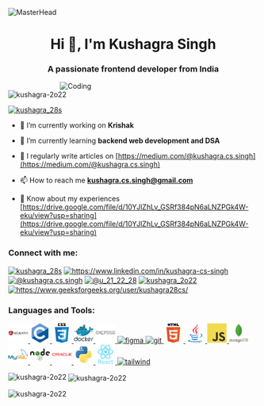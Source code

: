 ![MasterHead](https://drive.google.com/file/d/1i7pKRvCwoR_u7rDs8v2OW9BVooZh2iDM/view?usp=sharing)
<h1 align="center">Hi 👋, I'm Kushagra Singh</h1>
<h3 align="center">A passionate frontend developer from India</h3>
<img align="right" alt="Coding" width="400" src="https://cdn.dribbble.com/users/1162077/screenshots/3848914/programmer.gif”>

<p align="left"> <img src="https://komarev.com/ghpvc/?username=kushagra-2o22&label=Profile%20views&color=0e75b6&style=flat" alt="kushagra-2o22" /> </p>

<p align="left"> <a href="https://twitter.com/kushagra_28s" target="blank"><img src="https://img.shields.io/twitter/follow/kushagra_28s?logo=twitter&style=for-the-badge" alt="kushagra_28s" /></a> </p>

- 🔭 I’m currently working on **Krishak**

- 🌱 I’m currently learning **backend web development and DSA**

- 📝 I regularly write articles on [https://medium.com/@kushagra.cs.singh](https://medium.com/@kushagra.cs.singh)

- 📫 How to reach me **kushagra.cs.singh@gmail.com**

- 📄 Know about my experiences [https://drive.google.com/file/d/10YJlZhLv_GSRf384pN6aLNZPGk4W-eku/view?usp=sharing](https://drive.google.com/file/d/10YJlZhLv_GSRf384pN6aLNZPGk4W-eku/view?usp=sharing)

<h3 align="left">Connect with me:</h3>
<p align="left">
<a href="https://twitter.com/kushagra_28s" target="blank"><img align="center" src="https://raw.githubusercontent.com/rahuldkjain/github-profile-readme-generator/master/src/images/icons/Social/twitter.svg" alt="kushagra_28s" height="30" width="40" /></a>
<a href="https://linkedin.com/in/https://www.linkedin.com/in/kushagra-cs-singh" target="blank"><img align="center" src="https://raw.githubusercontent.com/rahuldkjain/github-profile-readme-generator/master/src/images/icons/Social/linked-in-alt.svg" alt="https://www.linkedin.com/in/kushagra-cs-singh" height="30" width="40" /></a>
<a href="https://medium.com/@kushagra.cs.singh" target="blank"><img align="center" src="https://raw.githubusercontent.com/rahuldkjain/github-profile-readme-generator/master/src/images/icons/Social/medium.svg" alt="@kushagra.cs.singh" height="30" width="40" /></a>
<a href="https://www.hackerrank.com/@u_21_22_28" target="blank"><img align="center" src="https://raw.githubusercontent.com/rahuldkjain/github-profile-readme-generator/master/src/images/icons/Social/hackerrank.svg" alt="@u_21_22_28" height="30" width="40" /></a>
<a href="https://www.leetcode.com/kushagra_2o22" target="blank"><img align="center" src="https://raw.githubusercontent.com/rahuldkjain/github-profile-readme-generator/master/src/images/icons/Social/leet-code.svg" alt="kushagra_2o22" height="30" width="40" /></a>
<a href="https://auth.geeksforgeeks.org/user/https://www.geeksforgeeks.org/user/kushagra28cs/" target="blank"><img align="center" src="https://raw.githubusercontent.com/rahuldkjain/github-profile-readme-generator/master/src/images/icons/Social/geeks-for-geeks.svg" alt="https://www.geeksforgeeks.org/user/kushagra28cs/" height="30" width="40" /></a>
</p>

<h3 align="left">Languages and Tools:</h3>
<p align="left"> <a href="https://angular.io" target="_blank" rel="noreferrer"> <img src="https://raw.githubusercontent.com/devicons/devicon/master/icons/angularjs/angularjs-original-wordmark.svg" alt="angularjs" width="40" height="40"/> </a> <a href="https://www.cprogramming.com/" target="_blank" rel="noreferrer"> <img src="https://raw.githubusercontent.com/devicons/devicon/master/icons/c/c-original.svg" alt="c" width="40" height="40"/> </a> <a href="https://www.w3schools.com/css/" target="_blank" rel="noreferrer"> <img src="https://raw.githubusercontent.com/devicons/devicon/master/icons/css3/css3-original-wordmark.svg" alt="css3" width="40" height="40"/> </a> <a href="https://www.docker.com/" target="_blank" rel="noreferrer"> <img src="https://raw.githubusercontent.com/devicons/devicon/master/icons/docker/docker-original-wordmark.svg" alt="docker" width="40" height="40"/> </a> <a href="https://expressjs.com" target="_blank" rel="noreferrer"> <img src="https://raw.githubusercontent.com/devicons/devicon/master/icons/express/express-original-wordmark.svg" alt="express" width="40" height="40"/> </a> <a href="https://www.figma.com/" target="_blank" rel="noreferrer"> <img src="https://www.vectorlogo.zone/logos/figma/figma-icon.svg" alt="figma" width="40" height="40"/> </a> <a href="https://git-scm.com/" target="_blank" rel="noreferrer"> <img src="https://www.vectorlogo.zone/logos/git-scm/git-scm-icon.svg" alt="git" width="40" height="40"/> </a> <a href="https://www.w3.org/html/" target="_blank" rel="noreferrer"> <img src="https://raw.githubusercontent.com/devicons/devicon/master/icons/html5/html5-original-wordmark.svg" alt="html5" width="40" height="40"/> </a> <a href="https://www.java.com" target="_blank" rel="noreferrer"> <img src="https://raw.githubusercontent.com/devicons/devicon/master/icons/java/java-original.svg" alt="java" width="40" height="40"/> </a> <a href="https://developer.mozilla.org/en-US/docs/Web/JavaScript" target="_blank" rel="noreferrer"> <img src="https://raw.githubusercontent.com/devicons/devicon/master/icons/javascript/javascript-original.svg" alt="javascript" width="40" height="40"/> </a> <a href="https://www.mongodb.com/" target="_blank" rel="noreferrer"> <img src="https://raw.githubusercontent.com/devicons/devicon/master/icons/mongodb/mongodb-original-wordmark.svg" alt="mongodb" width="40" height="40"/> </a> <a href="https://www.mysql.com/" target="_blank" rel="noreferrer"> <img src="https://raw.githubusercontent.com/devicons/devicon/master/icons/mysql/mysql-original-wordmark.svg" alt="mysql" width="40" height="40"/> </a> <a href="https://nodejs.org" target="_blank" rel="noreferrer"> <img src="https://raw.githubusercontent.com/devicons/devicon/master/icons/nodejs/nodejs-original-wordmark.svg" alt="nodejs" width="40" height="40"/> </a> <a href="https://www.oracle.com/" target="_blank" rel="noreferrer"> <img src="https://raw.githubusercontent.com/devicons/devicon/master/icons/oracle/oracle-original.svg" alt="oracle" width="40" height="40"/> </a> <a href="https://www.python.org" target="_blank" rel="noreferrer"> <img src="https://raw.githubusercontent.com/devicons/devicon/master/icons/python/python-original.svg" alt="python" width="40" height="40"/> </a> <a href="https://reactjs.org/" target="_blank" rel="noreferrer"> <img src="https://raw.githubusercontent.com/devicons/devicon/master/icons/react/react-original-wordmark.svg" alt="react" width="40" height="40"/> </a> <a href="https://tailwindcss.com/" target="_blank" rel="noreferrer"> <img src="https://www.vectorlogo.zone/logos/tailwindcss/tailwindcss-icon.svg" alt="tailwind" width="40" height="40"/> </a> </p>

<p><img align="left" src="https://github-readme-stats.vercel.app/api/top-langs?username=kushagra-2o22&show_icons=true&locale=en&layout=compact" alt="kushagra-2o22" /></p>

<p>&nbsp;<img align="center" src="https://github-readme-stats.vercel.app/api?username=kushagra-2o22&show_icons=true&locale=en" alt="kushagra-2o22" /></p>

<p><img align="center" src="https://github-readme-streak-stats.herokuapp.com/?user=kushagra-2o22&" alt="kushagra-2o22" /></p>

